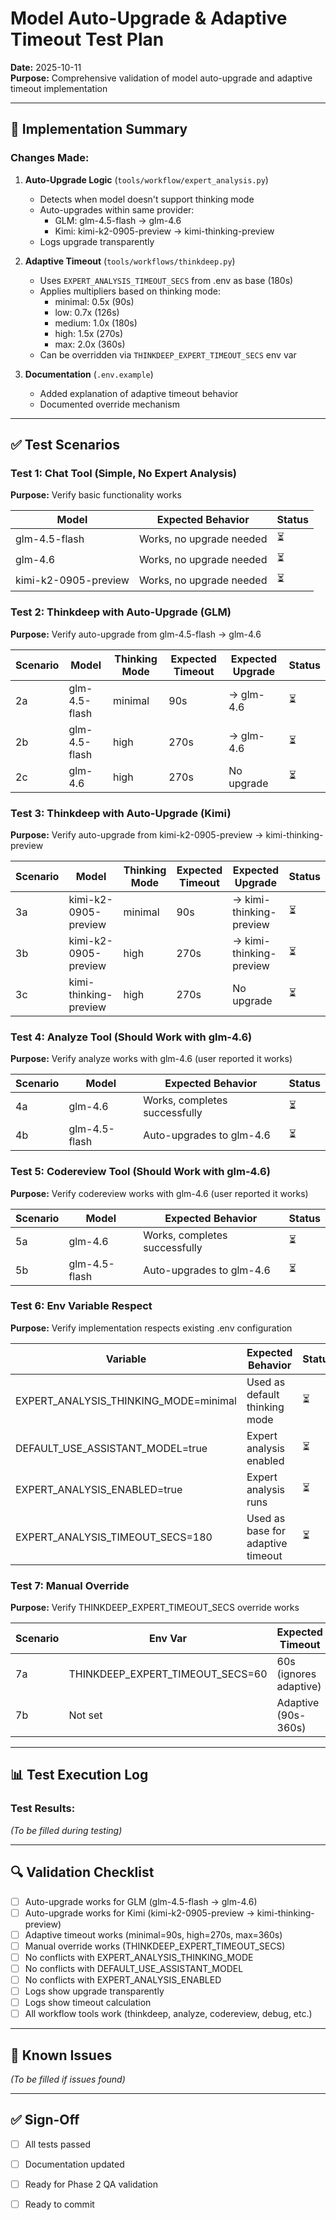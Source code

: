 # Model Auto-Upgrade & Adaptive Timeout Test Plan
**Date:** 2025-10-11  
**Purpose:** Comprehensive validation of model auto-upgrade and adaptive timeout implementation

---

## 🎯 Implementation Summary

### **Changes Made:**

1. **Auto-Upgrade Logic** (`tools/workflow/expert_analysis.py`)
   - Detects when model doesn't support thinking mode
   - Auto-upgrades within same provider:
     - GLM: glm-4.5-flash → glm-4.6
     - Kimi: kimi-k2-0905-preview → kimi-thinking-preview
   - Logs upgrade transparently

2. **Adaptive Timeout** (`tools/workflows/thinkdeep.py`)
   - Uses `EXPERT_ANALYSIS_TIMEOUT_SECS` from .env as base (180s)
   - Applies multipliers based on thinking mode:
     - minimal: 0.5x (90s)
     - low: 0.7x (126s)
     - medium: 1.0x (180s)
     - high: 1.5x (270s)
     - max: 2.0x (360s)
   - Can be overridden via `THINKDEEP_EXPERT_TIMEOUT_SECS` env var

3. **Documentation** (`.env.example`)
   - Added explanation of adaptive timeout behavior
   - Documented override mechanism

---

## ✅ Test Scenarios

### **Test 1: Chat Tool (Simple, No Expert Analysis)**
**Purpose:** Verify basic functionality works

| Model | Expected Behavior | Status |
|-------|------------------|--------|
| glm-4.5-flash | Works, no upgrade needed | ⏳ |
| glm-4.6 | Works, no upgrade needed | ⏳ |
| kimi-k2-0905-preview | Works, no upgrade needed | ⏳ |

### **Test 2: Thinkdeep with Auto-Upgrade (GLM)**
**Purpose:** Verify auto-upgrade from glm-4.5-flash → glm-4.6

| Scenario | Model | Thinking Mode | Expected Timeout | Expected Upgrade | Status |
|----------|-------|---------------|------------------|------------------|--------|
| 2a | glm-4.5-flash | minimal | 90s | → glm-4.6 | ⏳ |
| 2b | glm-4.5-flash | high | 270s | → glm-4.6 | ⏳ |
| 2c | glm-4.6 | high | 270s | No upgrade | ⏳ |

### **Test 3: Thinkdeep with Auto-Upgrade (Kimi)**
**Purpose:** Verify auto-upgrade from kimi-k2-0905-preview → kimi-thinking-preview

| Scenario | Model | Thinking Mode | Expected Timeout | Expected Upgrade | Status |
|----------|-------|---------------|------------------|------------------|--------|
| 3a | kimi-k2-0905-preview | minimal | 90s | → kimi-thinking-preview | ⏳ |
| 3b | kimi-k2-0905-preview | high | 270s | → kimi-thinking-preview | ⏳ |
| 3c | kimi-thinking-preview | high | 270s | No upgrade | ⏳ |

### **Test 4: Analyze Tool (Should Work with glm-4.6)**
**Purpose:** Verify analyze works with glm-4.6 (user reported it works)

| Scenario | Model | Expected Behavior | Status |
|----------|-------|------------------|--------|
| 4a | glm-4.6 | Works, completes successfully | ⏳ |
| 4b | glm-4.5-flash | Auto-upgrades to glm-4.6 | ⏳ |

### **Test 5: Codereview Tool (Should Work with glm-4.6)**
**Purpose:** Verify codereview works with glm-4.6 (user reported it works)

| Scenario | Model | Expected Behavior | Status |
|----------|-------|------------------|--------|
| 5a | glm-4.6 | Works, completes successfully | ⏳ |
| 5b | glm-4.5-flash | Auto-upgrades to glm-4.6 | ⏳ |

### **Test 6: Env Variable Respect**
**Purpose:** Verify implementation respects existing .env configuration

| Variable | Expected Behavior | Status |
|----------|------------------|--------|
| EXPERT_ANALYSIS_THINKING_MODE=minimal | Used as default thinking mode | ⏳ |
| DEFAULT_USE_ASSISTANT_MODEL=true | Expert analysis enabled | ⏳ |
| EXPERT_ANALYSIS_ENABLED=true | Expert analysis runs | ⏳ |
| EXPERT_ANALYSIS_TIMEOUT_SECS=180 | Used as base for adaptive timeout | ⏳ |

### **Test 7: Manual Override**
**Purpose:** Verify THINKDEEP_EXPERT_TIMEOUT_SECS override works

| Scenario | Env Var | Expected Timeout | Status |
|----------|---------|------------------|--------|
| 7a | THINKDEEP_EXPERT_TIMEOUT_SECS=60 | 60s (ignores adaptive) | ⏳ |
| 7b | Not set | Adaptive (90s-360s) | ⏳ |

---

## 📊 Test Execution Log

### Test Results:
*(To be filled during testing)*

---

## 🔍 Validation Checklist

- [ ] Auto-upgrade works for GLM (glm-4.5-flash → glm-4.6)
- [ ] Auto-upgrade works for Kimi (kimi-k2-0905-preview → kimi-thinking-preview)
- [ ] Adaptive timeout works (minimal=90s, high=270s, max=360s)
- [ ] Manual override works (THINKDEEP_EXPERT_TIMEOUT_SECS)
- [ ] No conflicts with EXPERT_ANALYSIS_THINKING_MODE
- [ ] No conflicts with DEFAULT_USE_ASSISTANT_MODEL
- [ ] No conflicts with EXPERT_ANALYSIS_ENABLED
- [ ] Logs show upgrade transparently
- [ ] Logs show timeout calculation
- [ ] All workflow tools work (thinkdeep, analyze, codereview, debug, etc.)

---

## 🚨 Known Issues

*(To be filled if issues found)*

---

## ✅ Sign-Off

- [ ] All tests passed
- [ ] Documentation updated
- [ ] Ready for Phase 2 QA validation
- [ ] Ready to commit


